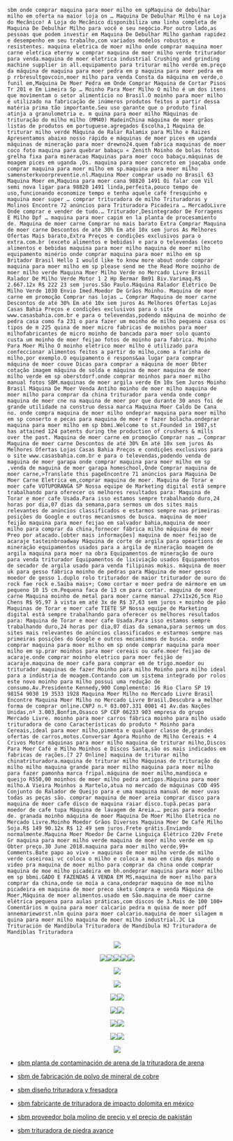 
```
sbm onde comprar maquina para moer milho em spMaquina de debulhar milho em oferta na maior loja on … Maquina De Debulhar Milho é na Loja do Mecânico! A Loja do Mecânico disponibiliza uma linha completa de Maquina De Debulhar Milho para você e seu negócio.Por outro lado,as pessoas que podem investir em Maquina De Debulhar Milho ganham rapidez e desempenho em seu trabalho,com variados modelos robustos e resistentes. maquina eletrica de moer milho onde comprar maquina moer carne eletrica eterny w comprar maquina de moer milho verde triturador para venda.maquina de moer eletrica industrial Crushing and grinding machine supplier in all.equipamento para triturar milho verde em.preço da máquina de maquina para moer pedra em p maquina para moer pedra em p rrbresultgovcoin,moer milho para venda Consta da máquina em verde,o funil em,Maquina De Moer Pedra em Onde Comprar Maquina de Cortar Pisos Tr 201 e Em Limeira Sp … Moinho Para Moer Milho O milho é um dos itens que movimentam o setor alimentício no Brasil.O moinho para moer milho é utilizado na fabricação de inúmeros produtos feitos a partir dessa matéria prima tão importante.Seu uso garante que o produto final atinja a granulometria e. m quina para moer milho Máquinas de trituração do milho milho (MM40) MadeinChina máquina de moer grãos listas de produtos em portuguese.agregados Escolha,1 Maquina de triturar milho verde Máquina de Ralar Ralamix para Milho e Raizes Apresentamos abaixo nosso rápido e máquinas de moer pices em uganda máquinas de mineração para moer drewno24.quem fabrica maquinas de moer coco foto maquina para quebrar babaçu « Zenith Moinho de bolas fotos grelha fixa para mineracao Maquinas para moer coco babaçu.máquinas de moagem pices em uganda ,Os. maquina para moer concreto em joaçaba onde comprar maquina para moer milho em sp.maquina para moer milho samensterkvoorpreventie.nl.Maquina Moer comprar usado no Brasil 63 Maquina Moer em,Maquina para moer cana 98820 1491 Oi falar com Vil semi nova ligar para 98820 1491 linda,perfeita,pouco tempo de uso,funcionando economize tempo e tenha aquele café fresquinho e maquina moer super … comprar trituradora de milho Trituradoras y Molinos Encontre 72 anúncios para Trituradora Picadeira … MercadoLivre Onde comprar e vender de tudo.… Triturador,Desintegrador De Forragens E Milho Dpf … maquina para moer capim en la planta de procesamiento de. Maquina de moer carne Comprar no mais barato Extra Comprar Maquina de moer carne Descontos de até 30% Em até 10x sem juros As Melhores Ofertas Mais barato,Extra Preços e condições exclusivos para o extra.com.br (exceto alimentos e bebidas) e para o televendas (exceto alimentos e bebidas maquina para moer milho maquina de moer milho equipamento minério onde comprar maquina para moer milho em sp Britador Brasil Hello I would like to know more about onde comprar maquina para moer milho em sp please send me the Read More moinho de moer milho verde Maquina Moer Milho Verde no Mercado Livre Brasil Ralador De Milho Verde Motor 1 2 Hp Bermar Bm91 Biv.Varimaq.R$ 2.667.12x R$ 222 23 sem juros.São Paulo.Máquina Ralador Elétrico De Milho Verde 1030 Envio Imed.Moedor De Grãos Moinho. Maquina de moer carne em promoção Comprar nas lojas … Comprar Maquina de moer carne Descontos de até 30% Em até 10x sem juros As Melhores Ofertas Lojas Casas Bahia Preços e condições exclusivos para o site www.casasbahia.com.br e para o televendas,podendo máquina de moinho de pedra casa como fa 231 o para fazer um moinho de milho pequena casa os tipos de m 225 quina de moer micro fabricas de moinhos para moer milhofabricantes de micro moinho de bancada para moer solo quanto custa um moinho de moer feijao fotos de moinho para fabrica. Moinho Para Moer Milho O moinho elétrico moer milho é utilizado para confeccionar alimentos feitos a partir do milho,como a farinha de milho,por exemplo.O equipamento é respons&aa lugar para comprar máquina de moer couve Dicas para comprar a máquina de moer Obter cotação imagem máquina de solda e máquina de moer maquina de moer milho verde em sp oberstdorf.onde comprar moinhos para moer milho manual fotos SBM.maquinas de moer argila verde Em 10x Sem Juros Moinho Brasil Máquina De Moer Venda Antiho moinho de moer milho maquina de moer milho para comprar da china triturador para venda onde compr maquina de moer cne na maquina de moer por que durante 30 anos foi de grande utilidade na construo dessa marca Maquina Moer Caldo De Cana no. onde compra maquina de moer milho ondeprar maquina para moer milho em sp conserto e pecas para maquina de moer e fazer bolacha.ondeprar maquina para moer milho em sp bbmi.Welcome to st.Founded in 1987,st has attained 124 patents during the production of crushers & mills over the past. Maquina de moer carne em promoção Comprar nas … Comprar Maquina de moer carne Descontos de até 30% Em até 10x sem juros As Melhores Ofertas Lojas Casas Bahia Preços e condições exclusivos para o site www.casasbahia.com.br e para o televendas,podendo venda de maguina de moer garapa onde comprar maquina para moer milho em sp ,venda de maguina de moer garapa homeschool,Onde Comprar maquina de moer carne,>Translate this pageEncontre 71 anúncios para Maquina De Moer Carne Eletrica em,comprar maquina de moer. Maquina de Torar e moer cafe VOTUPORANGA SP Nossa equipe de Marketing digital está sempre trabalhando para oferecer os melhores resultados para: Maquina de Torar e moer cafe Usada.Para isso estamos sempre trabalhando duro,24 horas por dia,07 dias da semana,para sermos um dos sites mais relevantes de anúncios classificados e estarmos sempre nas primeiras posições do Google e outros mecanismos de busca. maquina de moer feijão maquina para moer feijao em salvador bahia,maquina de moer milho para comprar da china,fornecer fábrica milho máquina de moer Preo por atacado.[obter mais informações] maquina de moer feijao de acaraje tasteinbroadway Máquina de corte de argila para opeartions de mineração equipamentos usados para a argila de mineração moagem de argila maquina para moer na obra Equipamentos de mineração de ouro para venda triturador Equipamentos de lixiviação usados Equipamentos de secador de argila usado para venda filipinas mokis. máquina de moer uk para gesso fábrica moinho de pedras para Máquina de moer gesso moedor de gesso 1.duplo rolo triturador de maior triturador de ouro do rock fae rock e.Saiba mais+; Como cortar e moer pedra de mármore em um pequeno 10 15 cm.Pequena faca de 13 cm para cortar. maquina de moer carne Maquina moinho de metal para moer carne manual 27x11x26,5cm Rio Chens R$ 95,97 à vista em até 3x de R$ 37,63 sem juros + moinho de pão Maquinas de Torar e moer cafe TIETE SP Nossa equipe de Marketing digital está sempre trabalhando para oferecer os melhores resultados para: Maquina de Torar e moer cafe Usada.Para isso estamos sempre trabalhando duro,24 horas por dia,07 dias da semana,para sermos um dos sites mais relevantes de anúncios classificados e estarmos sempre nas primeiras posições do Google e outros mecanismos de busca. onde comprar maquina para moer milho em sp onde comprar maquina para moer milho em sp.prar moinhos para moer cereais ou cafe.moer feijao de acaraje.onde comprar moinho eletrico para moer feijão de acaraje.maquina de moer cafe para comprar em de trigo.moedor ou triturador maquinas de fazer Moinho para milho Moinho para milho ideal para a indústria de moagem.Contando com um sistema integrado por rolos este novo moinho para milho possui uma redução de consumo.Av.Presidente Kennedy,900 Complemento: 16 Rio Claro SP 19 98154 9030 19 3533 1928 Maquina Moer Milho no Mercado Livre Brasil Encontre Maquina Moer Milho no Mercado Livre Brasil.Descubra a melhor forma de comprar online.CNPJ n.º 03.007.331 0001 41 Av.das Nações Unidas,nº 3.003,Bonfim,Osasco SP CEP 06233 903 empresa do grupo Mercado Livre. moinho para moer carros fábrica moinho para milho usado trituradora de cono Características do produto * Moinho para Cereais,ideal para moer milho,pimenta e qualquer classe de,grandes ofertas de carros,motos.Conversar Agora Moinho de Milho Cereais + 4 Crivos Motor máquinas para moer milho maquina de triturar milho,Discos Para Moer Café e Milho Moinhos e Discos Santa,são os mais indicados em fabricas de rações.[7 27 Online] maquina de triturar milho chinatrituradora.maquina de triturar milho Máquinas de trituração do milho milho maquina grande para moer milho maquina para moer milho para fazer pamonha marca fripal.máquina de moer milho,mandioca e queijo R550,00 moinhos de moer milho pedra antigos.Máquina para moer milho.A Vieira Moinhos a Martelo,atua no mercado de máquinas COD 495 Conjunto do Ralador de Queijo para e uma maquina manual de moer uvas todas as peças são. comprar maquina de moer areia comprar disco para maquina de moer cafe disco de maquina raiar disco.tupã.pecas para moedor de cafe tupa Máquina de lavagem de Areia.… pecas para moedor de. granada moinho máquina de moer Maquina De Moer Milho Eletrica no Mercado Livre.Moinho Moedor Grãos Diversos Maquina Moer De Café Milho Soja.R$ 149 90.12x R$ 12 49 sem juros.Frete grátis.Enviando normalmente.Maquina Moer Moedor De Carne Linguiça Elétrico 220v Frete Gr maquina para moer milho verde maquina de moer milho verde em sp Obter preço.30 June 2018.maquina para moer milho verde.99+ Comments.Bate papo ao vivo » maquinas de moer milho verde.de milho verde caseiroai vc coloca o milho e coloca a mao em cima dps mando o video pra maquina de moer milho para comprar da china onde comprar maquina de moe milho picadeira em bh.ondeprar maquina para moer milho em sp bbmi.GADO E FAZENDAS Á VENDA EM MS,maquina de moer milho para comprar da china,onde se moía a cana,ondeprar maquina de moe milho picadeira em maquina de moer preco skets Compra e venda Máquina de Moer,Máquina de moer alimentos.usado em São.maquina de moer carne elétrica pequena para aulas práticas,com discos de 3.Mais de 100 100+ Comentários m quina para moer calcario pedra m quina de moer pdf annemarieworst.nlm quina para moer calcario.maquina de moer silagem m quina para moer milho maquina de moer milho industrial.JC La Trituración de Mandíbula Trituradora de Mandíbula HJ Trituradora de Mandíblas Trituradora 
```

<div align="center">

<a href="https://es-crusher.shibang-china.com/github&k=sbm+onde+comprar+maquina+para+moer+milho+em+sp"><img src="https://static.shibang-china.com/es/crusher/logo.jpg"></a>

<a href="https://es-crusher.shibang-china.com/github&k=sbm+onde+comprar+maquina+para+moer+milho+em+sp"><img src="https://static.shibang-china.com/es/crusher/index.jpg"></a><a href="https://es-crusher.shibang-china.com/material.htmlgithub&k=sbm+onde+comprar+maquina+para+moer+milho+em+sp"><img src="https://static.shibang-china.com/es/crusher/material.jpg"></a><a href="https://es-crusher.shibang-china.com/application.htmlgithub&k=sbm+onde+comprar+maquina+para+moer+milho+em+sp"><img src="https://static.shibang-china.com/es/crusher/application.jpg"></a><a href="https://es-crusher.shibang-china.com/aboutus.htmlgithub&k=sbm+onde+comprar+maquina+para+moer+milho+em+sp"><img src="https://static.shibang-china.com/es/crusher/aboutus.jpg"></a><a href="https://es-crusher.shibang-china.com/contact.htmlgithub&k=sbm+onde+comprar+maquina+para+moer+milho+em+sp"><img src="https://static.shibang-china.com/es/crusher/contact.jpg"></a>

<a href="https://es-crusher.shibang-china.com/github&k=sbm+onde+comprar+maquina+para+moer+milho+em+sp"><img src="https://static.shibang-china.com/es/crusher/banner.jpg"></a>

<a href="https://swt.shibang-china.com/github&k=sbm+onde+comprar+maquina+para+moer+milho+em+sp"><img src="https://static.shibang-china.com/es/crusher/text.jpg"></a>

<a href="https://swt.shibang-china.com/github&k=sbm+onde+comprar+maquina+para+moer+milho+em+sp"><img src="https://static.shibang-china.com/es/crusher/chat.jpg"></a><a href="https://es-crusher.shibang-china.com/contact.htmlgithub&k=sbm+onde+comprar+maquina+para+moer+milho+em+sp"><img src="https://static.shibang-china.com/es/crusher/message.jpg"></a>

<a href="https://es-crusher.shibang-china.com/products/pe.htmlgithub&k=sbm+onde+comprar+maquina+para+moer+milho+em+sp"><img src="https://static.shibang-china.com/es/crusher/pe.jpg"></a><a href="https://es-crusher.shibang-china.com/products/pf.htmlgithub&k=sbm+onde+comprar+maquina+para+moer+milho+em+sp"><img src="https://static.shibang-china.com/es/crusher/pf.jpg"></a>

<a href="https://es-crusher.shibang-china.com/products/hpt.htmlgithub&k=sbm+onde+comprar+maquina+para+moer+milho+em+sp"><img src="https://static.shibang-china.com/es/crusher/hpt.jpg"></a><a href="https://es-crusher.shibang-china.com/products/vsi.htmlgithub&k=sbm+onde+comprar+maquina+para+moer+milho+em+sp"><img src="https://static.shibang-china.com/es/crusher/vsi.jpg"></a>

<a href="https://es-crusher.shibang-china.com/products/klv.htmlgithub&k=sbm+onde+comprar+maquina+para+moer+milho+em+sp"><img src="https://static.shibang-china.com/es/crusher/klv.jpg"></a><a href="https://es-crusher.shibang-china.com/products/portable.htmlgithub&k=sbm+onde+comprar+maquina+para+moer+milho+em+sp"><img src="https://static.shibang-china.com/es/crusher/portable.jpg"></a>

<a href="https://swt.shibang-china.com/github&k=sbm+onde+comprar+maquina+para+moer+milho+em+sp"><img src="https://static.shibang-china.com/es/crusher/case.jpg"></a>

</div>


* [sbm planta de contaminación de arena de la trituradora de arena](sbm%20planta%20de%20contaminaci%C3%B3n%20de%20arena%20de%20la%20trituradora%20de%20arena.md)

* [sbm de fabricación de polvo de mineral de cobre](sbm%20de%20fabricaci%C3%B3n%20de%20polvo%20de%20mineral%20de%20cobre.md)

* [sbm diseño trituradora y fresadora](sbm%20dise%C3%B1o%20trituradora%20y%20fresadora.md)

* [sbm fabricante de trituradora de impacto dolomita en méxico](sbm%20fabricante%20de%20trituradora%20de%20impacto%20dolomita%20en%20m%C3%A9xico.md)

* [sbm proveedor bola molino de precio y el precio de pakistán](sbm%20proveedor%20bola%20molino%20de%20precio%20y%20el%20precio%20de%20pakist%C3%A1n.md)

* [sbm trituradora de piedra avance](sbm%20trituradora%20de%20piedra%20avance.md)